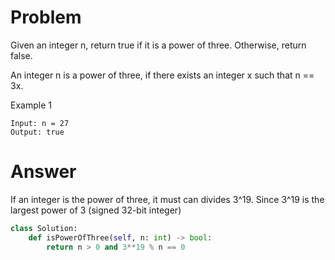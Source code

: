 # Problem
Given an integer n, return true if it is a power of three. Otherwise, return false.

An integer n is a power of three, if there exists an integer x such that n == 3x.

Example 1
```
Input: n = 27
Output: true
```
# Answer
If an integer is the power of three, it must can divides 3^19. Since 3^19 is the largest power of 3 (signed 32-bit integer)
```python
class Solution:
    def isPowerOfThree(self, n: int) -> bool:
        return n > 0 and 3**19 % n == 0
```